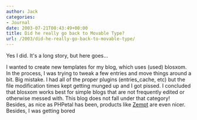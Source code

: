 ```yaml
---
author: Jack
categories:
- Journal
date: 2003-07-21T00:43:49+00:00
title: Did he really go back to Movable Type?
url: /2003/did-he-really-go-back-to-movable-type/
---
```


Yes I did. It's a long story, but here goes&#8230;

I wanted to create new templates for my blog, which uses (used) blosxom. In the process, I was trying to tweak a few entries and move things around a bit. Big mistake. I had all of the proper plugins (entries_cache, etc) but the file modification times kept getting munged up and I got pissed. I concluded that blosxom works best for simple blogs that are not frequently edited or otherwise messed with. This blog does not fall under that category! Besides, as nice as PHPetal has been, products like [Zempt][1] are even nicer. Besides, I was getting bored

 [1]: http://www.zempt.com